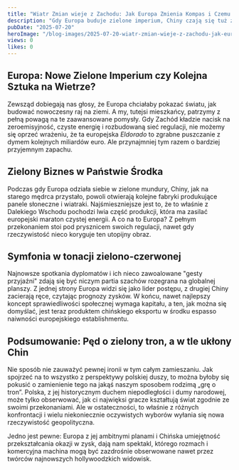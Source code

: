 ```yaml
---
title: "Wiatr Zmian wieje z Zachodu: Jak Europa Zmienia Kompas i Czemu Chiny się Cieszą?"
description: "Gdy Europa buduje zielone imperium, Chiny czają się tuż za rogiem z szampanem w ręku, patrząc jak Zachód pływa po własnym Nebukadnezarze regulacji."
pubDate: "2025-07-20"
heroImage: "/blog-images/2025-07-20-wiatr-zmian-wieje-z-zachodu-jak-europa-zmienia-kompas-i-czemu-chiny-si-ciesz.png"
views: 0
likes: 0
---
```


## Europa: Nowe Zielone Imperium czy Kolejna Sztuka na Wietrze?

Zewsząd dobiegają nas głosy, że Europa chciałaby pokazać światu, jak budować nowoczesny raj na ziemi. A my, tutejsi mieszkańcy, patrzymy z pełną powagą na te zaawansowane pomysły. Gdy Zachód kładzie nacisk na zeroemisyjność, czyste energię i rozbudowaną sieć regulacji, nie możemy się oprzeć wrażeniu, że ta europejska *Eldorado* to zgrabne puszczanie z dymem kolejnych miliardów euro. Ale przynajmniej tym razem o bardziej przyjemnym zapachu.

## Zielony Biznes w Państwie Środka

Podczas gdy Europa odziała siebie w zielone mundury, Chiny, jak na starego mędrca przystało, powoli otwierają kolejne fabryki produkujące panele słoneczne i wiatraki. Najśmieszniejsze jest to, że to właśnie z Dalekiego Wschodu pochodzi lwia część produkcji, która ma zasilać europejski maraton czystej energii. A co na to Europa? Z pełnym przekonaniem stoi pod prysznicem swoich regulacji, nawet gdy rzeczywistość nieco koryguje ten utopijny obraz.

## Symfonia w tonacji zielono-czerwonej

Najnowsze spotkania dyplomatów i ich nieco zawoalowane "gesty przyjaźni" zdają się być niczym partia szachów rozegrana na globalnej planszy. Z jednej strony Europa widzi się jako lider postępu, z drugiej Chiny zacierają ręce, czytając prognozy zysków. W końcu, nawet najlepszy koncept sprawiedliwości społecznej wymaga kapitału, a ten, jak można się domyślać, jest teraz produktem chińskiego eksportu w środku espasso naiwności europejskiego establishmentu.

## Podsumowanie: Pęd o zielony tron, a w tle ukłony Chin

Nie sposób nie zauważyć pewnej ironii w tym całym zamieszaniu. Jak spojrzeć na to wszystko z perspektywy polskiej duszy, to można byłoby się pokusić o zamienienie tego na jakąś naszym sposobem rodzimą „grę o tron”. Polska, z jej historycznym duchem niepodległości i dumy narodowej, może tylko obserwować, jak ci najwięksi gracze kształtują świat zgodnie ze swoimi przekonaniami. Ale w ostateczności, to właśnie z różnych konfrontacji i wielu niekoniecznie oczywistych wyborów wyłania się nowa rzeczywistość geopolityczna.

Jedno jest pewne: Europa z jej ambitnymi planami i Chińska umiejętność przekształcania okazji w zysk, dają nam spektakl, którego rozmach i komercyjna machina mogą być zazdrośnie obserwowane nawet przez twórców najnowszych hollywoodzkich widowisk.